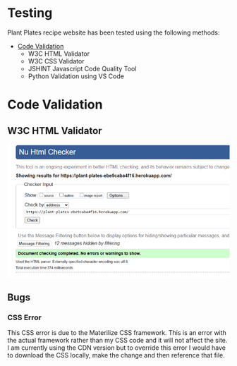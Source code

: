 # Testing

Plant Plates recipe website has been tested using the following methods:

- [Code Validation](#code-validation)
  - W3C HTML Validator
  - W3C CSS Validator
  - JSHINT Javascript Code Quality Tool
  - Python Validation using VS Code

# Code Validation

## W3C HTML Validator

![W3C HTML Validator](plantplates/static/images/TESTING/w3c-HTML-validator.png)

## Bugs

### CSS Error

This CSS error is due to the Materilize CSS framework. This is an error with the actual framework rather than my CSS code and it will not affect the site. I am currently using the CDN version but to override this error I would have to download the CSS locally, make the change and then reference that file.
